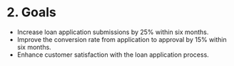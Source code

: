 # 2. Goals

* Increase loan application submissions by 25% within six months.
* Improve the conversion rate from application to approval by 15% within six months.
* Enhance customer satisfaction with the loan application process.